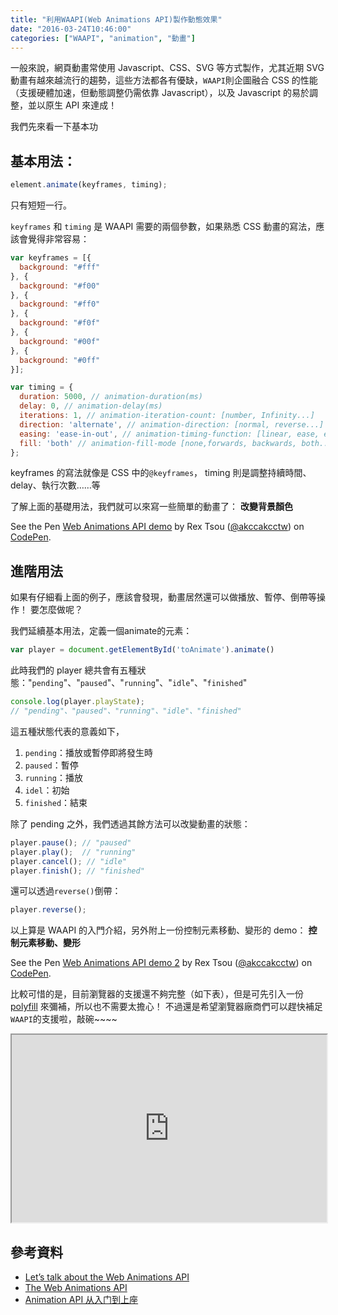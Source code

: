 ```yaml
---
title: "利用WAAPI(Web Animations API)製作動態效果"
date: "2016-03-24T10:46:00"
categories: ["WAAPI", "animation", "動畫"]
---
```


一般來說，網頁動畫常使用 Javascript、CSS、SVG 等方式製作，尤其近期 SVG 動畫有越來越流行的趨勢，這些方法都各有優缺，`WAAPI`則企圖融合 CSS 的性能（支援硬體加速，但動態調整仍需依靠 Javascript），以及 Javascript 的易於調整，並以原生 API 來達成！

我們先來看一下基本功

## 基本用法：
```js
element.animate(keyframes, timing);
```
只有短短一行。

`keyframes` 和 `timing` 是 WAAPI 需要的兩個參數，如果熟悉 CSS 動畫的寫法，應該會覺得非常容易：
```js
var keyframes = [{
  background: "#fff"
}, {
  background: "#f00"
}, {
  background: "#ff0"
}, {
  background: "#f0f"
}, {
  background: "#00f"
}, {
  background: "#0ff"
}];

var timing = {
  duration: 5000, // animation-duration(ms)
  delay: 0, // animation-delay(ms)
  iterations: 1, // animation-iteration-count: [number, Infinity...]
  direction: 'alternate', // animation-direction: [normal, reverse...]
  easing: 'ease-in-out', // animation-timing-function: [linear, ease, ease-in, ease-out...]
  fill: 'both' // animation-fill-mode [none,forwards, backwards, both...]
};

```
keyframes 的寫法就像是 CSS 中的`@keyframes`，
timing 則是調整持續時間、delay、執行次數……等

了解上面的基礎用法，我們就可以來寫一些簡單的動畫了：
**改變背景顏色**
<p data-height="268" data-theme-id="0" data-slug-hash="VabxOj" data-default-tab="result" data-user="akccakcctw" class="codepen">See the Pen <a href="http://codepen.io/akccakcctw/pen/VabxOj/">Web Animations API demo</a> by Rex Tsou (<a href="http://codepen.io/akccakcctw">@akccakcctw</a>) on <a href="http://codepen.io">CodePen</a>.</p>
<script async src="//assets.codepen.io/assets/embed/ei.js"></script>

## 進階用法

如果有仔細看上面的例子，應該會發現，動畫居然還可以做播放、暫停、倒帶等操作！
要怎麼做呢？

我們延續基本用法，定義一個animate的元素：
```js
var player = document.getElementById('toAnimate').animate()
```

此時我們的 player 總共會有五種狀態："`pending`"、"`paused`"、"`running`"、"`idle`"、"`finished`"
```js
console.log(player.playState);
// "pending"、"paused"、"running"、"idle"、"finished"
```
這五種狀態代表的意義如下，
1. `pending`：播放或暫停即將發生時
2. `paused`：暫停
3. `running`：播放
4. `idel`：初始
5. `finished`：結束

除了 pending 之外，我們透過其餘方法可以改變動畫的狀態：
```js
player.pause(); // "paused"
player.play();  // "running"
player.cancel(); // "idle"
player.finish(); // "finished"
```

還可以透過`reverse()`倒帶：
```js
player.reverse();
```

以上算是 WAAPI 的入門介紹，另外附上一份控制元素移動、變形的 demo：
**控制元素移動、變形**
<p data-height="268" data-theme-id="0" data-slug-hash="EKmpbb" data-default-tab="result" data-user="akccakcctw" class="codepen">See the Pen <a href="http://codepen.io/akccakcctw/pen/EKmpbb/">Web Animations API demo 2</a> by Rex Tsou (<a href="http://codepen.io/akccakcctw">@akccakcctw</a>) on <a href="http://codepen.io">CodePen</a>.</p>
<script async src="//assets.codepen.io/assets/embed/ei.js"></script>

比較可惜的是，目前瀏覽器的支援還不夠完整（如下表），但是可先引入一份 [polyfill](https://github.com/web-animations/web-animations-js) 來彌補，所以也不需要太擔心！
不過還是希望瀏覽器廠商們可以趕快補足`WAAPI`的支援啦，敲碗~~~~
<iframe style="width:100%;min-height:300px;" src="https://caniuse.com/web-animation/embed"></iframe>

## 參考資料
- [Let’s talk about the Web Animations API](http://danielcwilson.com/blog/2015/07/animations-intro/)
- [The Web Animations API](https://seejamescode.github.io/web-animations-intro/)
- [Animation API 从入门到上座](http://www.alloyteam.com/2015/12/web-animation-api-from-entry-to-the-top/)
